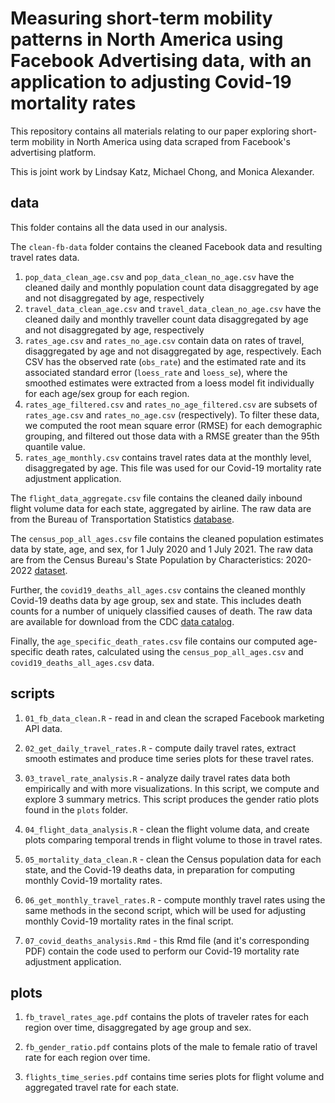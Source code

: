 # Measuring short-term mobility patterns in North America using Facebook Advertising data, with an application to adjusting Covid-19 mortality rates

This repository contains all materials relating to our paper exploring short-term mobility in North America using data scraped from Facebook's advertising platform. 

This is joint work by Lindsay Katz, Michael Chong, and Monica Alexander.

## data

This folder contains all the data used in our analysis.

The `clean-fb-data` folder contains the cleaned Facebook data and resulting travel rates data.

1.  `pop_data_clean_age.csv` and `pop_data_clean_no_age.csv` have the cleaned daily and monthly population count data disaggregated by age and not disaggregated by age, respectively
2.  `travel_data_clean_age.csv` and `travel_data_clean_no_age.csv` have the cleaned daily and monthly traveller count data disaggregated by age and not disaggregated by age, respectively
3.  `rates_age.csv` and `rates_no_age.csv` contain data on rates of travel, disaggregated by age and not disaggregated by age, respectively. Each CSV has the observed rate (`obs_rate`) and the estimated rate and its associated standard error (`loess_rate` and `loess_se`), where the smoothed estimates were extracted from a loess model fit individually for each age/sex group for each region.
4.  `rates_age_filtered.csv` and `rates_no_age_filtered.csv` are subsets of `rates_age.csv` and `rates_no_age.csv` (respectively). To filter these data, we computed the root mean square error (RMSE) for each demographic grouping, and filtered out those data with a RMSE greater than the 95th quantile value.
5.  `rates_age_monthly.csv` contains travel rates data at the monthly level, disaggregated by age. This file was used for our Covid-19 mortality rate adjustment application.

The `flight_data_aggregate.csv` file contains the cleaned daily inbound flight volume data for each state, aggregated by airline. The raw data are from the Bureau of Transportation Statistics [database](https://www.transtats.bts.gov/ontime/arrivals.aspx).

The `census_pop_all_ages.csv` file contains the cleaned population estimates data by state, age, and sex, for 1 July 2020 and 1 July 2021. The raw data are from the Census Bureau's State Population by Characteristics: 2020-2022 [dataset](https://www.census.gov/data/datasets/time-series/demo/popest/2020s-state-detail.html).

Further, the `covid19_deaths_all_ages.csv` contains the cleaned monthly Covid-19 deaths data by age group, sex and state. This includes death counts for a number of uniquely classified causes of death. The raw data are available for download from the CDC [data catalog](https://data.cdc.gov/NCHS/Provisional-COVID-19-Deaths-by-Sex-and-Age/9bhg-hcku).

Finally, the `age_specific_death_rates.csv` file contains our computed age-specific death rates, calculated using the `census_pop_all_ages.csv` and `covid19_deaths_all_ages.csv` data.

## scripts

1.  `01_fb_data_clean.R` - read in and clean the scraped Facebook marketing API data.

2.  `02_get_daily_travel_rates.R` - compute daily travel rates, extract smooth estimates and produce time series plots for these travel rates.

3.  `03_travel_rate_analysis.R` - analyze daily travel rates data both empirically and with more visualizations. In this script, we compute and explore 3 summary metrics. This script produces the gender ratio plots found in the `plots` folder.

4.  `04_flight_data_analysis.R` - clean the flight volume data, and create plots comparing temporal trends in flight volume to those in travel rates.

5.  `05_mortality_data_clean.R` - clean the Census population data for each state, and the Covid-19 deaths data, in preparation for computing monthly Covid-19 mortality rates.

6.  `06_get_monthly_travel_rates.R` - compute monthly travel rates using the same methods in the second script, which will be used for adjusting monthly Covid-19 mortality rates in the final script.
7.  `07_covid_deaths_analysis.Rmd` - this Rmd file (and it's corresponding PDF) contain the code used to perform our Covid-19 mortality rate adjustment application.

## plots

1.  `fb_travel_rates_age.pdf` contains the plots of traveler rates for each region over time, disaggregated by age group and sex.

2.  `fb_gender_ratio.pdf` contains plots of the male to female ratio of travel rate for each region over time.

3.  `flights_time_series.pdf` contains time series plots for flight volume and aggregated travel rate for each state.
